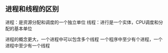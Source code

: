 ## 进程和线程的区别

进程：是资源分配和调度的一个独立单位
线程：进行是一个实体，CPU调度和分配的基本单位


进程的概念更大，一个进程中可以包含多个线程
一个程序中至少有个进程，一个进程中至少有一个线程
